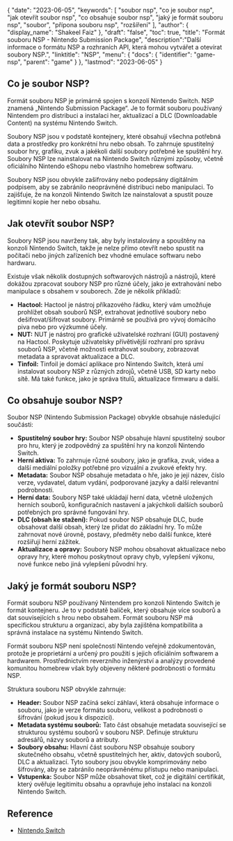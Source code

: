 {
"date": "2023-06-05",
  "keywords": [
"soubor nsp",
"co je soubor nsp",
"jak otevřít soubor nsp",
"co obsahuje soubor nsp",
"jaký je formát souboru nsp",
"soubor",
"přípona souboru nsp",
"rozšíření"
],
  "author": {
"display_name": "Shakeel Faiz"
},
"draft": "false",
"toc": true,
"title": "Formát souboru NSP - Nintendo Submission Package",
  "description":"Další informace o formátu NSP a rozhraních API, která mohou vytvářet a otevírat soubory NSP.",
"linktitle": "NSP",
  "menu": {
    "docs": {
      "identifier": "game-nsp",
      "parent": "game"
}
},
"lastmod": "2023-06-05"
}

## Co je soubor NSP?

Formát souboru NSP je primárně spojen s konzolí Nintendo Switch. NSP znamená „Nintendo Submission Package“. Je to formát souboru používaný Nintendem pro distribuci a instalaci her, aktualizací a DLC (Downloadable Content) na systému Nintendo Switch.

Soubory NSP jsou v podstatě kontejnery, které obsahují všechna potřebná data a prostředky pro konkrétní hru nebo obsah. To zahrnuje spustitelný soubor hry, grafiku, zvuk a jakékoli další soubory potřebné ke spuštění hry. Soubory NSP lze nainstalovat na Nintendo Switch různými způsoby, včetně oficiálního Nintendo eShopu nebo vlastního homebrew softwaru.

Soubory NSP jsou obvykle zašifrovány nebo podepsány digitálním podpisem, aby se zabránilo neoprávněné distribuci nebo manipulaci. To zajišťuje, že na konzoli Nintendo Switch lze nainstalovat a spustit pouze legitimní kopie her nebo obsahu.

## Jak otevřít soubor NSP?

Soubory NSP jsou navrženy tak, aby byly instalovány a spouštěny na konzoli Nintendo Switch, takže je nelze přímo otevřít nebo spustit na počítači nebo jiných zařízeních bez vhodné emulace softwaru nebo hardwaru.

Existuje však několik dostupných softwarových nástrojů a nástrojů, které dokážou zpracovat soubory NSP pro různé účely, jako je extrahování nebo manipulace s obsahem v souborech. Zde je několik příkladů:

- **Hactool:** Hactool je nástroj příkazového řádku, který vám umožňuje prohlížet obsah souborů NSP, extrahovat jednotlivé soubory nebo dešifrovat/šifrovat soubory. Primárně se používá pro vývoj domácího piva nebo pro výzkumné účely.
- **NUT:** NUT je nástroj pro grafické uživatelské rozhraní (GUI) postavený na Hactool. Poskytuje uživatelsky přívětivější rozhraní pro správu souborů NSP, včetně možnosti extrahovat soubory, zobrazovat metadata a spravovat aktualizace a DLC.
- **Tinfoil:** Tinfoil je domácí aplikace pro Nintendo Switch, která umí instalovat soubory NSP z různých zdrojů, včetně USB, SD karty nebo sítě. Má také funkce, jako je správa titulů, aktualizace firmwaru a další.

## Co obsahuje soubor NSP?

Soubor NSP (Nintendo Submission Package) obvykle obsahuje následující součásti:

- **Spustitelný soubor hry:** Soubor NSP obsahuje hlavní spustitelný soubor pro hru, který je zodpovědný za spuštění hry na konzoli Nintendo Switch.
- **Herní aktiva:** To zahrnuje různé soubory, jako je grafika, zvuk, videa a další mediální položky potřebné pro vizuální a zvukové efekty hry.
- **Metadata:** Soubor NSP obsahuje metadata o hře, jako je její název, číslo verze, vydavatel, datum vydání, podporované jazyky a další relevantní podrobnosti.
- **Herní data:** Soubory NSP také ukládají herní data, včetně uložených herních souborů, konfiguračních nastavení a jakýchkoli dalších souborů potřebných pro správné fungování hry.
- **DLC (obsah ke stažení):** Pokud soubor NSP obsahuje DLC, bude obsahovat další obsah, který lze přidat do základní hry. To může zahrnovat nové úrovně, postavy, předměty nebo další funkce, které rozšiřují herní zážitek.
- **Aktualizace a opravy:** Soubory NSP mohou obsahovat aktualizace nebo opravy hry, které mohou poskytnout opravy chyb, vylepšení výkonu, nové funkce nebo jiná vylepšení původní hry.

## Jaký je formát souboru NSP?

Formát souboru NSP používaný Nintendem pro konzoli Nintendo Switch je formát kontejneru. Je to v podstatě balíček, který obsahuje více souborů a dat souvisejících s hrou nebo obsahem. Formát souboru NSP má specifickou strukturu a organizaci, aby byla zajištěna kompatibilita a správná instalace na systému Nintendo Switch.

Formát souboru NSP není společností Nintendo veřejně zdokumentován, protože je proprietární a určený pro použití s jejich oficiálním softwarem a hardwarem. Prostřednictvím reverzního inženýrství a analýzy provedené komunitou homebrew však byly objeveny některé podrobnosti o formátu NSP.

Struktura souboru NSP obvykle zahrnuje:

- **Header:** Soubor NSP začíná sekcí záhlaví, která obsahuje informace o souboru, jako je verze formátu souboru, velikost a podrobnosti o šifrování (pokud jsou k dispozici).
- **Metadata systému souborů:** Tato část obsahuje metadata související se strukturou systému souborů v souboru NSP. Definuje strukturu adresářů, názvy souborů a atributy.
- **Soubory obsahu:** Hlavní část souboru NSP obsahuje soubory skutečného obsahu, včetně spustitelných her, aktiv, datových souborů, DLC a aktualizací. Tyto soubory jsou obvykle komprimovány nebo šifrovány, aby se zabránilo neoprávněnému přístupu nebo manipulaci.
- **Vstupenka:** Soubor NSP může obsahovat tiket, což je digitální certifikát, který ověřuje legitimitu obsahu a opravňuje jeho instalaci na konzoli Nintendo Switch.

## Reference
* [Nintendo Switch](https://en.wikipedia.org/wiki/Nintendo_Switch)

